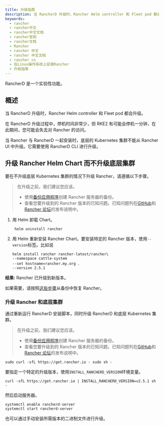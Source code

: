 ```yaml
---
title: 升级指南
description: 当 RancherD 升级时，Rancher Helm controller 和 Fleet pod 都会升级。在 RancherD 升级过程中，停机时间非常少，但 RKE2 有可能会停机一分钟，在此期间，您可能会失去对 Rancher 的访问。当 Rancher 与 RancherD 一起安装时，底层的 Kubernetes 集群不能从 Rancher UI 中升级。它需要使用 RancherD CLI 进行升级。
keywords:
  - rancher
  - rancher中文
  - rancher中文文档
  - rancher官网
  - rancher文档
  - Rancher
  - rancher 中文
  - rancher 中文文档
  - rancher cn
  - 在Linux操作系统上安装Rancher
  - 升级指南
---
```


RancherD 是一个实验性功能。

## 概述

当 RancherD 升级时，Rancher Helm controller 和 Fleet pod 都会升级。

在 RancherD 升级过程中，停机时间非常少，但 RKE2 有可能会停机一分钟，在此期间，您可能会失去对 Rancher 的访问。

当 Rancher 与 RancherD 一起安装时，底层的 Kubernetes 集群不能从 Rancher UI 中升级。它需要使用 RancherD CLI 进行升级。

## 升级 Rancher Helm Chart 而不升级底层集群

要在不升级底层 Kubernetes 集群的情况下升级 Rancher，请遵循以下步骤。

> 在升级之前，我们建议您应该。
>
> - 使用[备份应用程序](/docs/rancher2.5/backups/back-up-rancher/_index)创建 Rancher 服务器的备份。
> - 查看您要升级到的 Rancher 版本的已知问题。已知问题列在[GitHub](https://github.com/rancher/rancher/releases)和[Rancher 论坛](https://forums.rancher.com/c/announcements/12)的发布说明中。

1. 用 Helm 卸载 Chart。

   ```
    helm uninstall rancher
   ```

2. 用 Helm 重新安装 Rancher Chart。要安装特定的 Rancher 版本，使用`--version`标签。比如说

   ```
   helm install rancher rancher-latest/rancher\
   --namespace cattle-system
   --set hostname=rancher.my.org ．
   --version 2.5.1
   ```

**结果:** Rancher 已升级到新版本。

如果需要，请按照[这些步骤](/docs/rancher2.5/backups/restoring-rancher/_index)从备份中恢复 Rancher。

### 升级 Rancher 和底层集群

通过重新运行 RancherD 安装脚本，同时升级 RancherD 和底层 Kubernetes 集群。

> 在升级之前，我们建议您应该。
>
> - 使用[备份应用程序](/docs/rancher2.5/backups/back-up-rancher/_index)创建 Rancher 服务器的备份。
> - 查看您要升级到的 Rancher 版本的已知问题。已知问题列在[GitHub](https://github.com/rancher/rancher/releases)和[Rancher 论坛](https://forums.rancher.com/c/announcements/12)的发布说明中。

```
sudo curl -sfL https://get.rancher.io - sudo sh -
```

要指定一个特定的升级版本，使用`INSTALL_RANCHERD_VERSION`环境变量。

```
curl -sfL https://get.rancher.io | INSTALL_RANCHERD_VERSION=v2.5.1 sh -
```

然后启动服务器。

```
systemctl enable rancherd-server
systemctl start rancherd-server
```

也可以通过手动安装所需版本的二进制文件进行升级。
